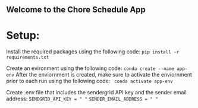 ## Welcome to the Chore Schedule App

# Setup:

Install the required packages using the following code:
``` pip install -r requirements.txt ```

Create an evironment using the following code:
``` conda create --name app-env ```
After the enviornment is created, make sure to activate the enviornment prior to each run using the following code:
``` conda activate app-env```

Create .env file that includes the sendergrid API key and the sender email address:
``` SENDGRID_API_KEY = " " ```
``` SENDER_EMAIL_ADDRESS = " " ```


